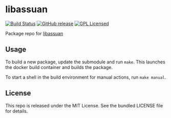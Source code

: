 libassuan
==========

[![Build Status](https://img.shields.io/circleci/project/amylum/libassuan/master.svg)](https://circleci.com/gh/amylum/libassuan)
[![GitHub release](https://img.shields.io/github/release/amylum/libassuan.svg)](https://github.com/amylum/libassuan/releases)
[![GPL Licensed](http://img.shields.io/badge/license-GPL-green.svg)](https://tldrlegal.com/license/gnu-general-public-license-v3-(gpl-3))

Package repo for [libassuan](https://www.gnupg.org/related_software/libassuan/index.html)

## Usage

To build a new package, update the submodule and run `make`. This launches the docker build container and builds the package.

To start a shell in the build environment for manual actions, run `make manual`.

## License

This repo is released under the MIT License. See the bundled LICENSE file for details.

